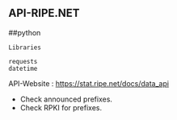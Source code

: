 ## API-RIPE.NET
##python 

`Libraries`

    requests
    datetime


API-Website : https://stat.ripe.net/docs/data_api

+ Check announced prefixes.
+ Check RPKI for prefixes.
